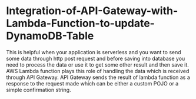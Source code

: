 # Integration-of-API-Gateway-with-Lambda-Function-to-update-DynamoDB-Table
This is helpful when your application is serverless and you want to send some data through http post request and before saving into database you need to process the data or use it to get some other result and then save it. AWS Lambda function plays this role of handling the data which is received through API Gateway. API Gateway sends the result of lambda function as a response to the request made which can be either a custom POJO or a simple confirmation string.
